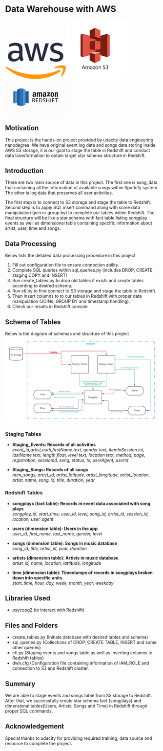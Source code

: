 # Data Warehouse with AWS
<img src="image/AWS.png" width="200"/><img src="image/S3.png" width="200"/><img src="image/Redshift.png" width="200"/>

## Motivation
This project is the hands-on project provided by udacity data engineering nanodegree. We have original event log data and songs data storing inside AWS S3 storage, it is our goal to stage the table in Redshift and conduct data transformation to obtain target star schema structure in Redshift.

## Introduction
There are two main source of data in this project. The first one is song_data that containing all the information of available songs within Sparkify system. The other is log data that preserves all user activities. 

The first step is to connect to S3 storage and stage the table to Redshift. Second step is to apply SQL insert command along with some data manipulation (join or group by) to complete our tables within Redshift. The final structure will be like a star schema with fact table listing songplay events as well as dimensional table containing specific information about artist, user, time and songs.

## Data Processing 
Below lists the detailed data processing procedure in this project

1. Fill out configuration file to ensure connection ability.
2. Complete SQL queries within sql_queries.py (includes DROP, CREATE, staging COPY and INSERT)
3. Run create_tables.py to drop old tables if exists and create tables according to desired schema.
4. Run etl.py to first connect to S3 storage and stage the table to Redshift.
5. Then insert columns to to our tables in Redshift with proper data manipulation (JOINs, GROUP BY and timestamp handling).
6. Check our results in Redshift console.

## Schema of Tables

Below is the diagram of schemas and structure of this project <br>
<img src = "image/DWH_Redshift.png" width = 750px>

### Staging Tables

- **Staging_Events: Records of all activities** <br>
*event_id,artist,auth,firstName text, gender text, itemInSession int, lastName text, length float, level text, location text, method, page, registration, sessionId, song, status, ts, userAgent, userId*

- **Staging_Songs: Records of all songs**<br>
*num_songs, artist_id, artist_latitude, artist_longitude, artist_location, artist_name, song_id, title, duration, year*


### Redshift Tables 

- **songplays (fact table): Records in event data associated with song plays** <br>
*songplay_id, start_time, user_id, level, song_id, artist_id, session_id, location, user_agent*

- **users (dimension table): Users in the app** <br>
*user_id, first_name, last_name, gender, level*

- **songs (dimension table): Songs in music database** <br>
*song_id, title, artist_id, year, duration*

- **artists (dimension table): Artists in music database** <br>
*artist_id, name, location, lattitude, longitude*

- **time (dimension table): Timestamps of records in songplays broken down into specific units** <br>
*start_time, hour, day, week, month, year, weekday*

## Libraries Used 
- psycopg2 (to interact with Redshift)

## Files and Folders
- create_tables.py (Initiate database with desired tables and schema)
- sql_queries.py (Collections of DROP, CREATE TABLE, INSERT and some other queries)
- etl.py (Staging events and songs table as well as inserting columns to Redshift tables)
- dwh.cfg (Configuration file containing information of IAM_ROLE and connection to S3 and Redshift cluster.

## Summary
We are able to stage events and songs table from S3 storage to Redshift. After that, we successfully create star schema fact (songplays) and dimensional tables(Users, Artists, Songs and Time) in Redshift through proper SQL commands.

## Acknowledgement
Special thanks to udacity for providing required training, data source and resource to complete the project.
